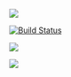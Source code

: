 <a href="https://codeclimate.com/github/codeclimate/codeclimate/maintainability"><img src="https://api.codeclimate.com/v1/badges/a99a88d28ad37a79dbf6/maintainability" /></a>

[![Build Status](https://travis-ci.com/ushankax/python-project-lvl1.svg?branch=master)](https://travis-ci.com/ushankax/python-project-lvl1)

<a href="https://asciinema.org/a/WC8rzDHmjsdXaBxKI2pURrRKS" target="_blank"><img src="https://asciinema.org/a/WC8rzDHmjsdXaBxKI2pURrRKS.svg" /></a>

<a href="https://asciinema.org/a/EwsNpWKIjb1PMgShQaNKBnoR1" target="_blank"><img src="https://asciinema.org/a/EwsNpWKIjb1PMgShQaNKBnoR1.svg" /></a>
